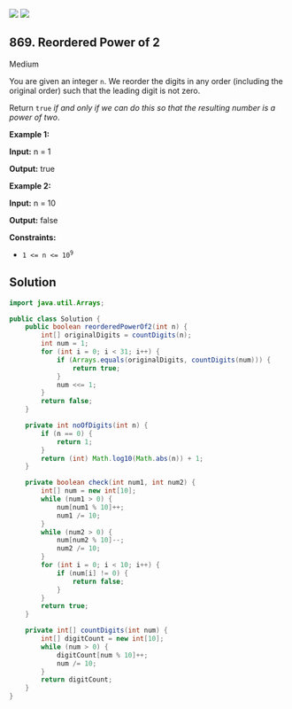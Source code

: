 [![](https://img.shields.io/github/stars/javadev/LeetCode-in-Java?label=Stars&style=flat-square)](https://github.com/javadev/LeetCode-in-Java)
[![](https://img.shields.io/github/forks/javadev/LeetCode-in-Java?label=Fork%20me%20on%20GitHub%20&style=flat-square)](https://github.com/javadev/LeetCode-in-Java/fork)

## 869\. Reordered Power of 2

Medium

You are given an integer `n`. We reorder the digits in any order (including the original order) such that the leading digit is not zero.

Return `true` _if and only if we can do this so that the resulting number is a power of two_.

**Example 1:**

**Input:** n = 1

**Output:** true

**Example 2:**

**Input:** n = 10

**Output:** false

**Constraints:**

*   <code>1 <= n <= 10<sup>9</sup></code>

## Solution

```java
import java.util.Arrays;

public class Solution {
    public boolean reorderedPowerOf2(int n) {
        int[] originalDigits = countDigits(n);
        int num = 1;
        for (int i = 0; i < 31; i++) {
            if (Arrays.equals(originalDigits, countDigits(num))) {
                return true;
            }
            num <<= 1;
        }
        return false;
    }

    private int noOfDigits(int n) {
        if (n == 0) {
            return 1;
        }
        return (int) Math.log10(Math.abs(n)) + 1;
    }

    private boolean check(int num1, int num2) {
        int[] num = new int[10];
        while (num1 > 0) {
            num[num1 % 10]++;
            num1 /= 10;
        }
        while (num2 > 0) {
            num[num2 % 10]--;
            num2 /= 10;
        }
        for (int i = 0; i < 10; i++) {
            if (num[i] != 0) {
                return false;
            }
        }
        return true;
    }

    private int[] countDigits(int num) {
        int[] digitCount = new int[10];
        while (num > 0) {
            digitCount[num % 10]++;
            num /= 10;
        }
        return digitCount;
    }
}
```